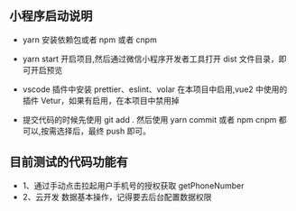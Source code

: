 ## 小程序启动说明

- yarn 安装依赖包或者 npm 或者 cnpm

- yarn start 开启项目,然后通过微信小程序开发者工具打开 dist 文件目录，即可开启预览

- vscode 插件中安装 prettier、eslint、volar 在本项目中启用,vue2 中使用的插件 Vetur，如果有启用，在本项目中禁用掉

- 提交代码的时候先使用 git add . 然后使用 yarn commit 或者 npm cnpm 都可以,按需选择后，最终 push 即可。

## 目前测试的代码功能有

- 1、通过手动点击拉起用户手机号的授权获取 getPhoneNumber
- 2、云开发 数据基本操作，记得要去后台配置数据权限
